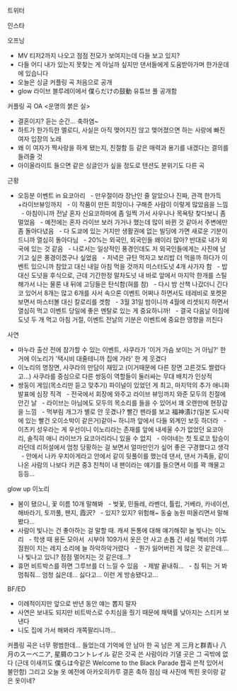 


트위터





인스타

오프닝
- MV 티저2까지 나오고 점점 전모가 보여지는데 다들 보고 있지?
- 다들 어디 내가 있는지 못찾는 게 아닐까 싶지만 댄서들에게 도움받아가며 한가운데에 있습니다
- 오늘은 싱글 커플링 곡 처음으로 공개
- glow 라이브 블루레이에서 僕らだけの鼓動 유튜브 풀 공개함

커플링 곡 OA <운명의 붉은 실>
- 결혼이지? 듣는 순간... 축하염~
- 하트가 한가득한 멜로디, 사실은 아직 맺어지진 않고 맺어졌으면 하는 사랑에 빠진 여자 입장의 노래
- 왜 이 여자가 짝사랑을 하게 됐는지, 친절함 등 같은 매력과 용기를 내겠다는 결의를 들려줄 것
- 아이올라이트 들으면 같은 싱글인가 싶을 정도로 텐션도 분위기도 다른 곡

근황
- 오등분 이벤트 in 요코아리
  - 만우절이라 장난인 줄 알았으나 진짜, 관객 한가득+라이브뷰잉까지
  - 이 작품이 만든 희망이나 구해준 사람이 이렇게 많았음을 느낌
  - 아침이니까 전날 혼자 신요코하마에 좀 일찍 가서 사우나나 목욕탕 찾다보니 좀 멀었음
  - 예전에는 혼자 라이브 보러 가거나 했는데 많이 바뀐 것 같아서 주변에만 좀 돌아다녔음
  - 다 도쿄에 있는 거지만 생활권에 없는 빌딩에 가면 새로운 기분이 드니까 열심히 돌아다님
  - 20%는 외국인, 외국인들 왜이리 많아? 반대로 내가 외국에 있는 것 같음
  - 나로서는 일상적인 풍경인데도 저 외국인들에게는 사진에 남기고 싶은 풍경이겠구나 싶었음
  - 저녁은 규탄 먹자고 보리밥 더 먹을까 하다가 이벤트 있으니까 참았고 대신 내일 아침 먹을 것까지 미스터도넛 4개 사가자 함
  - 밥 대신 도넛을 후식으로, 근데 기간한정 말차도넛 내 바로 앞에서 마지막 한개를 스틸해가서 나는 물론 내 뒤에 고딩들은 탄식함(혀를 참)
  - 다시 밤 산책 나갔더니 긴다코 있어서 8개는 많고 6개를 사서 속으론 이벤트 어쩌나 하면서도 테레비로 포켓몬 보면서 마스터볼 대신 칼로리를 겟함
  - 3월 31일 밤이니까 4월에 리셋되지 하면서 열심히 먹고 이벤트 당일에 좋은 멘탈로 있는 게 중요하니까!
  - 결국 다음날 아침에 도넛 두 개 먹고 아침 거절, 이벤트 전날의 기분은 이벤트에 중요한 영향을 끼친다

사연
- 마누라 출산 전에 참가할 수 있는 이벤트, 사쿠라가 '이거 가슴 보이는 거 아님?' 한 거에 이노리가 '택시비 대줄테니까 집에 가라' 한 게 웃겼다
- 이노리의 명장면, 사쿠라의 만담이 재밌고 (이거때문에 다른 장면 고른것도 짤렸다고...) 사쿠라를 중심으로 다른 쌍둥이 역할들이 둘러싸는 무대 배치가 인상적
- 쌍둥이 게임(목소리만 듣고 맞추기) 파이널이 있었던 게 최고, 마지막의 추가 애니화 발표에 심장 직격
  - 전국에서 회장에 와주고 라이브 뷰잉까지 와준 모두의 친절에 안긴 날
  - 라이브는 아님에도 모두의 목소리를 들을 수 있어서 꽤 오랜만에 현장감을 느낌
  - 먹부림 개그가 별로 안 웃겼나? 빨간 펜라를 보고 福神漬け(일본 도시락에 있는 빨건 오이소박이 같은거)같아~ 하니까 앞에서 다들 외계인 보듯 하더라
  - 이츠키 성우라는 게 우선이니 이노리라는 존재를 앞에 내세울 수가 없었던 요코아리, 솔직히 애니 라이브가 요코아리라니 있을 수 없지
  - 아야네는 첫 토로코 탑승이라던데 리허설에서 엄청 당황하는 걸 보면서 얼마만인가 싶어 좋은 구경했다고 생각
  - 안에서 나카 우치아게라고 안에서 같이 뒷풀이를 했는데 댄서, 댄서 가족들, 같이 나온 사람의 나보다 키큰 중3 친척이 내 팬이라는 얘기를 들으면서 이를 꽉 깨물고 등등...

glow up 이노리
- 봄이 됐으니, 꽃 이름 10개 말해봐
  - 벚꽃, 민들레, 라벤더, 튤립, 거베라, 카네이션, 해바라기, 토끼풀, 팬지, 霞沢?
  - 있지? 있지? 위험해~ 동숲 농원 떠올리면서 말해봤다...
- 사람이 빛나는 건 좋아하는 걸 말할 때. 캐셔 돈통에 대해 얘기해줘! 늘 빛나는 이노리
  - 학생 때 용돈 모아서  시부야 109가서 옷은 안 사고 손톱 긴 세실 맥비의 갸루 점원이 치는 레지 소리에 늘 하악하악거렸다
  - 뭔가 잃어버린 게 많은 것 같은데.... 나 빛나고 있니? 점점 멀어지는 것 같은데...?
- 휴먼 비트박스를 하면 그루브를 더 느낄 수 있음
  - 제발 끝내줘...
  - 침 튀는 거 봐 멈춰줘... 엄청 싫은데... 싫다고... 이런 게 방송됐다고...

BF/ED
- 이례적이지만 앞으로 반년 동안 얘는 뽑지 말자
- 사연은 보내도 되지만 비트박스로 수치심을 줬기 때문에 채택률 낮아지는 스티커 보낸다
- 니도 집에 가서 해봐라 개쪽팔리니까...

커플링 곡은 너무 평범한데... 들었는데 기억에 안 남아
한 곡 남은 게 三月と群青나 八月のスーベニア, 星屑のコントレイル 같은 갓곡 쓴 사람이라 기댈 곳은 그 곡밖에 없다
(근데 이새끼도 僕らは今같은 Welcome to the Black Parade 짭곡 쓴적 있어서 불안함)
그리고 오늘 옷 예전에 아카오히카루 결혼 축하 점심 때 사진에 찍힌 옷이랑 같은 옷이네?



